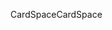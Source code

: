 <span data-ttu-id="ac4fc-101">CardSpace</span><span class="sxs-lookup"><span data-stu-id="ac4fc-101">CardSpace</span></span>